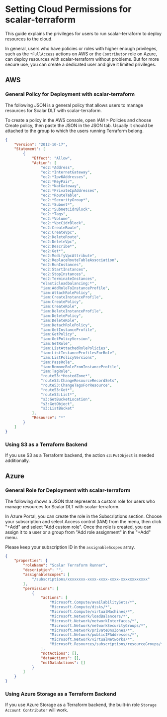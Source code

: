 # Setting Cloud Permissions for scalar-terraform

This guide explains the privileges for users to run scalar-terraform to deploy resources to the cloud.

In general, users who have policies or roles with higher enough privileges, such as the `*FullAccess` actions on AWS or the `Contributor` role on Azure, can deploy resources with scalar-terraform without problems. But for more secure use, you can create a dedicated user and give it limited privileges.

## AWS

### General Policy for Deployment with scalar-terraform

The following JSON is a general policy that allows users to manage resources for Scalar DLT with scalar-terraform.

To create a policy in the AWS console, open IAM > Policies and choose Create policy, then paste the JSON in the JSON tab. Usually it should be attached to the group to which the users running Terraform belong.

```json
{
    "Version": "2012-10-17",
    "Statement": [
        {
            "Effect": "Allow",
            "Action": [
                "ec2:*Address",
                "ec2:*InternetGateway",
                "ec2:*Ipv6Addresses",
                "ec2:*KeyPair",
                "ec2:*NatGateway",
                "ec2:*PrivateIpAddresses",
                "ec2:*RouteTable",
                "ec2:*SecurityGroup*",
                "ec2:*Subnet*",
                "ec2:*SubnetCidrBlock",
                "ec2:*Tags",
                "ec2:*Volume",
                "ec2:*VpcCidrBlock",
                "ec2:CreateRoute",
                "ec2:CreateVpc",
                "ec2:DeleteRoute",
                "ec2:DeleteVpc",
                "ec2:Describe*",
                "ec2:Get*",
                "ec2:ModifyVpcAttribute",
                "ec2:ReplaceRouteTableAssociation",
                "ec2:RunInstances",
                "ec2:StartInstances",
                "ec2:StopInstances",
                "ec2:TerminateInstances",
                "elasticloadbalancing:*",
                "iam:AddRoleToInstanceProfile",
                "iam:AttachRolePolicy",
                "iam:CreateInstanceProfile",
                "iam:CreatePolicy",
                "iam:CreateRole",
                "iam:DeleteInstanceProfile",
                "iam:DeletePolicy",
                "iam:DeleteRole",
                "iam:DetachRolePolicy",
                "iam:GetInstanceProfile",
                "iam:GetPolicy",
                "iam:GetPolicyVersion",
                "iam:GetRole",
                "iam:ListAttachedRolePolicies",
                "iam:ListInstanceProfilesForRole",
                "iam:ListPolicyVersions",
                "iam:PassRole",
                "iam:RemoveRoleFromInstanceProfile",
                "iam:TagRole",
                "route53:*HostedZone*",
                "route53:ChangeResourceRecordSets",
                "route53:ChangeTagsForResource",
                "route53:Get*",
                "route53:List*",
                "s3:GetBucketLocation",
                "s3:GetObject",
                "s3:ListBucket"
            ],
            "Resource": "*"
        }
    ]
}
```

### Using S3 as a Terraform Backend

If you use S3 as a Terraform backend, the action `s3:PutObject` is needed additionally.

## Azure

### General Role for Deployment with scalar-terraform

The following shows a JSON that represents a custom role for users who manage resources for Scalar DLT with scalar-terraform.

In Azure Portal, you can create the role in the Subscriptions section. Choose your subscription and select Access control (IAM) from the menu, then click "+Add" and select "Add custom role". Once the role is created, you can assign it to a user or a group from "Add role assignment" in the "+Add" menu.

Please keep your subscription ID in the `assignableScopes` array.

```json
{
    "properties": {
        "roleName": "Scalar Terraform Runner",
        "description": "",
        "assignableScopes": [
            "/subscriptions/xxxxxxxx-xxxx-xxxx-xxxx-xxxxxxxxxxxx"
        ],
        "permissions": [
            {
                "actions": [
                    "Microsoft.Compute/availabilitySets/*",
                    "Microsoft.Compute/disks/*",
                    "Microsoft.Compute/virtualMachines/*",
                    "Microsoft.Network/loadBalancers/*",
                    "Microsoft.Network/networkInterfaces/*",
                    "Microsoft.Network/networkSecurityGroups/*",
                    "Microsoft.Network/privateDnsZones/*",
                    "Microsoft.Network/publicIPAddresses/*",
                    "Microsoft.Network/virtualNetworks/*",
                    "Microsoft.Resources/subscriptions/resourceGroups/*"
                ],
                "notActions": [],
                "dataActions": [],
                "notDataActions": []
            }
        ]
    }
}
```

### Using Azure Storage as a Terraform Backend

If you use Azure Storage as a Terraform backend, the built-in role `Storage Account Contributor` will work.
